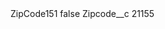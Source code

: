 <?xml version="1.0" encoding="UTF-8"?>
<CustomMetadata xmlns="http://soap.sforce.com/2006/04/metadata" xmlns:xsi="http://www.w3.org/2001/XMLSchema-instance" xmlns:xsd="http://www.w3.org/2001/XMLSchema">
    <label>ZipCode151</label>
    <protected>false</protected>
    <values>
        <field>Zipcode__c</field>
        <value xsi:type="xsd:string">21155</value>
    </values>
</CustomMetadata>
